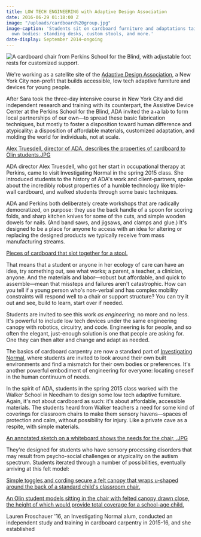 ```yaml
---
title: LOW TECH ENGINEERING with Adaptive Design Association
date: 2016-06-29 01:18:00 Z
image: "/uploads/cardboard%20group.jpg"
image-caption: 'Students sit on cardboard furniture and adaptations tailored to their
  own bodies: standing desks, custom stools, and more.'
date-display: September 2014–ongoing
---
```


![A cardboard chair from Perkins School for the Blind, with adjustable foot rests for customized support.](/uploads/perkins_chair_action_web.jpg)

We're working as a satellite site of the [Adaptive Design Association](http://www.adaptivedesign.org/), a New York City non-profit that builds accessible, low tech adaptive furniture and devices for young people. 

After Sara took the three-day intensive course in New York City and did independent research and training with its counterpart, the Assistive Device Center at the Perkins School for the Blind, ADA invited the a+a lab to form local partnerships of our own—to spread these basic fabrication techniques, but mostly to foster a disposition toward human difference and atypicality: a disposition of affordable materials, customized adaptation, and molding the world for individuals, not at scale. 

[Alex Truesdell, director of ADA, describes the properties of cardboard to Olin students.JPG](/uploads/alex%20in%20IN%20cardboard.JPG)

ADA director Alex Truesdell, who got her start in occupational therapy at Perkins, came to visit Investigating Normal in the spring 2015 class. She introduced students to the history of ADA's work and client-partners, spoke about the incredibly robust properties of a humble technology like triple-wall cardboard, and walked students through some basic techniques.

ADA and Perkins both deliberately create workshops that are radically democratized, on purpose: they use the back handle of a spoon for scoring folds, and sharp kitchen knives for some of the cuts, and simple wooden dowels for nails. (And band saws, and jigsaws, and clamps and glue.) It's designed to be a place for anyone to access with an idea for altering or replacing the designed products we typically receive from mass manufacturing streams.

[Pieces of cardboard that slot together for a stool.](/uploads/cardboard%20pieces-55e147.JPG)

That means that a student or anyone in her ecology of care can have an idea, try something out, see what works; a parent, a teacher, a clinician, anyone. And the materials and labor—robust but affordable, and quick to assemble—mean that missteps and failures aren't catastrophic. How can you tell if a young person who's non-verbal and has complex mobility constraints will respond well to a chair or support structure? You can try it out and see, build to learn, start over if needed.

Students are invited to see this work *as engineering,* no more and no less. It's powerful to include low tech devices under the same engineering canopy with robotics, circuitry, and code. Engineering is for people, and so often the elegant, just-enough solution is one that people are asking for. One they can then alter and change and adapt as needed.  

The basics of cardboard carpentry are now a standard part of [Investigating Normal](http://aplusa.org/courses/investigating-normal/), where students are invited to look around their own built environments and find a mismatch for their own bodies or preferences. It's another powerful embodiment of engineering for everyone: locating oneself in the human continuum of needs.

In the spirit of ADA, students in the spring 2015 class worked with the Walker School in Needham to design some low tech adaptive furniture. Again, it's not about cardboard as such: it's about affordable, accessible materials. The students heard from Walker teachers a need for some kind of coverings for classroom chairs to make them sensory havens—spaces of protection and calm, without possibility for injury. Like a private cave as a respite, with simple materials. 

[An annotated sketch on a whiteboard shows the needs for the chair, .JPG](/uploads/walker%20school%20sketch%20whiteboard.JPG)

They're designed for students who have sensory processing disorders that may result from psycho-social challenges or atypicality on the autism spectrum. Students iterated through a number of possibilities, eventually arriving at this felt model:

[Simple toggles and cording secure a felt canopy that wraps u-shaped around the back of a standard child's classroom chair.](/uploads/walker%20chair%20tying.JPG)

[An Olin student models sitting in the chair with felted canopy drawn close, the height of which would provide total coverage for a school-age child.](/uploads/walker%20chair%20sitting%20model.JPG)

Lauren Froschauer '16, an Investigating Normal alum, conducted an independent study and training in cardboard carpentry in 2015-16, and she established 